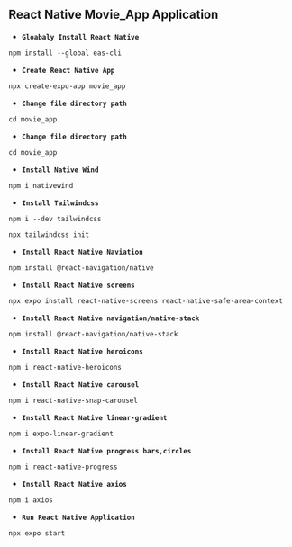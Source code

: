 ##
## React Native Movie_App Application

- **`Gloabaly Install React Native`**

```
npm install --global eas-cli
```

- **`Create React Native App`**

```
npx create-expo-app movie_app
```

- **`Change file directory path`**

```
cd movie_app
```

- **`Change file directory path`**

```
cd movie_app
```

- **`Install Native Wind`**

```
npm i nativewind
```

- **`Install Tailwindcss`**

```
npm i --dev tailwindcss
```
```
npx tailwindcss init
```

- **`Install React Native Naviation`**

```
npm install @react-navigation/native
```

 - **`Install React Native screens`**

```
npx expo install react-native-screens react-native-safe-area-context
```  

- **`Install React Native navigation/native-stack`**

```
npm install @react-navigation/native-stack
```  

- **`Install React Native heroicons`**

```
npm i react-native-heroicons
```  

- **`Install React Native carousel`**

```
npm i react-native-snap-carousel
```  

- **`Install React Native linear-gradient`**

```
npm i expo-linear-gradient 
```  

- **`Install React Native progress bars,circles`**

```
npm i react-native-progress
```  

- **`Install React Native axios`**

```
npm i axios 
```  

- **`Run React Native Application`**

```
npx expo start
```  